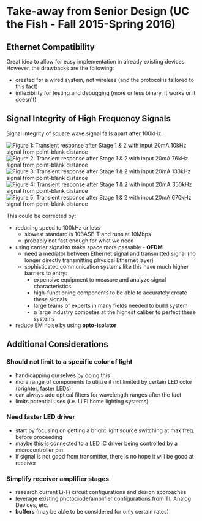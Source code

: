 # Take-away from Senior Design (UC the Fish - Fall 2015-Spring 2016)

## Ethernet Compatibility

Great idea to allow for easy implementation in already existing devices. However, the drawbacks are the following:
- created for a wired system, not wireless (and the protocol is tailored to this fact)
- inflexibility for testing and debugging (more or less binary, it works or it doesn't)

## Signal Integrity of High Frequency Signals 

Signal integrity of square wave signal falls apart after 100kHz. 

![][s1_s2_10k]
![][s1_s2_76k]
![][s1_s2_133k]
![][s1_s2_350k]
![][s1_s2_670k]

This could be corrected by:

  - reducing speed to 100kHz or less
    - slowest standard is 10BASE-T and runs at 10Mbps
    - probably not fast enough for what we need
  - using carrier signal to make space more passable - **OFDM**
    - need a mediator between Ethernet signal and transmitted signal (no longer directly transmitting physical Ethernet layer)
    - sophisticated communication systems like this have much higher barriers to entry:
      - expensive equipment to measure and analyze signal characteristics
      - high-functioning components to be able to accurately create these signals
      - large teams of experts in many fields needed to build system 
      - a large industry competes at the highest caliber to perfect these systems
  - reduce EM noise by using **opto-isolator**


[s1_s2_10k]: ./img/s1_s2_10k.bmp
  "Figure 1: Transient response after Stage 1 & 2 with input 20mA 10kHz signal from point-blank distance"
[s1_s2_76k]: ./img/s1_s2_76k.bmp
  "Figure 2: Transient response after Stage 1 & 2 with input 20mA 76kHz signal from point-blank distance"
[s1_s2_133k]: ./img/s1_s2_133k.bmp
  "Figure 3: Transient response after Stage 1 & 2 with input 20mA 133kHz signal from point-blank distance"
[s1_s2_350k]: ./img/s1_s2_350k.bmp
  "Figure 4: Transient response after Stage 1 & 2 with input 20mA 350kHz signal from point-blank distance"
[s1_s2_670k]: ./img/s1_s2_670k.bmp
  "Figure 5: Transient response after Stage 1 & 2 with input 20mA 670kHz signal from point-blank distance"


## Additional Considerations

### Should not limit to a specific color of light
  
  - handicapping ourselves by doing this
  - more range of components to utilize if not limited by certain LED color (brighter, faster LEDs)
  - can always add optical filters for wavelength ranges after the fact
  - limits potential uses (i.e. Li Fi home lighting systems)
  
### Need faster LED driver

  - start by focusing on getting a bright light source switching at max freq. before proceeding
  - maybe this is connected to a LED IC driver being controlled by a microcontroller pin
  - if signal is not good from transmitter, there is no hope it will be good at receiver

### Simplify receiver amplifier stages

  - research current Li-Fi circuit configurations and design approaches
  - leverage existing photodiode/amplifier configurations from TI, Analog Devices, etc.
  - **buffers** (may be able to be considered for only certain rates)

